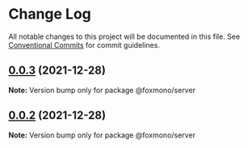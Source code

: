 # Change Log

All notable changes to this project will be documented in this file.
See [Conventional Commits](https://conventionalcommits.org) for commit guidelines.

## [0.0.3](https://github.com/alireza-bonab/ts-lerna-yarn-workspaces/compare/@foxmono/server@0.0.2...@foxmono/server@0.0.3) (2021-12-28)

**Note:** Version bump only for package @foxmono/server





## [0.0.2](https://github.com/alireza-bonab/ts-lerna-yarn-workspaces/compare/@foxmono/server@0.0.1...@foxmono/server@0.0.2) (2021-12-28)

**Note:** Version bump only for package @foxmono/server

